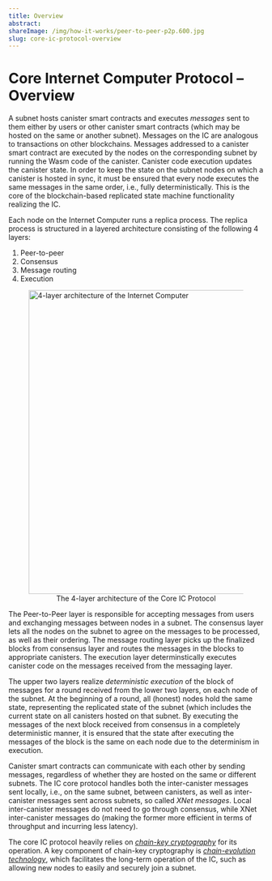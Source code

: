 ```yaml
---
title: Overview
abstract: 
shareImage: /img/how-it-works/peer-to-peer-p2p.600.jpg
slug: core-ic-protocol-overview
---
```


# Core Internet Computer Protocol – Overview

A subnet hosts canister smart contracts and executes *messages* sent to them either by users or other canister smart contracts (which may be hosted on the same or another subnet).
Messages on the IC are analogous to transactions on other blockchains.
Messages addressed to a canister smart contract are executed by the nodes on the corresponding subnet by running the Wasm code of the canister.
Canister code execution updates the canister state.
In order to keep the state on the subnet nodes on which a canister is hosted in sync, it must be ensured that every node executes the same messages in the same order, i.e., fully deterministically.
This is the core of the blockchain-based replicated state machine functionality realizing the IC.

Each node on the Internet Computer runs a replica process. The replica process is structured in a layered architecture consisting of the following 4 layers:
1. Peer-to-peer
2. Consensus
3. Message routing
4. Execution

<figure>
<img src="/img/how-it-works/core_protocol_layers.png" alt="4-layer architecture of the Internet Computer" title="4-Layer Core IC Protocol" align="center" style="width:600px">
<figcaption align="center">
The 4-layer architecture of the Core IC Protocol
</figcaption>
</figure>

The Peer-to-Peer layer is responsible for accepting messages from users and exchanging messages between nodes in a subnet. The consensus layer lets all the nodes on the subnet to agree on the messages to be processed, as well as their ordering. The message routing layer picks up the finalized blocks from consensus layer and routes the messages in the blocks to appropriate canisters. The execution layer determinstically executes canister code on the messages received from the messaging layer. 

The upper two layers realize *deterministic execution* of the block of messages for a round received from the lower two layers, on each node of the subnet.
At the beginning of a round, all (honest) nodes hold the same state, representing the replicated state of the subnet (which includes the current state on all canisters hosted on that subnet.
By executing the messages of the next block received from consensus in a completely deterministic manner, it is ensured that the state after executing the messages of the block is the same on each node due to the determinism in execution.

Canister smart contracts can communicate with each other by sending messages, regardless of whether they are hosted on the same or different subnets.
The IC core protocol handles both the inter-canister messages sent locally, i.e., on the same subnet, between canisters, as well as inter-canister messages sent across subnets, so called *XNet messages*.
Local inter-canister messages do not need to go through consensus, while XNet inter-canister messages do (making the former more efficient in terms of throughput and incurring less latency).

The core IC protocol heavily relies on [*chain-key cryptography*](https://internetcomputer.org/how-it-works/#Chain-key-cryptography) for its operation.  A key component of chain-key cryptography is [*chain-evolution technology*](https://internetcomputer.org/how-it-works/#Chain-evolution-technology), which facilitates the long-term operation of the IC, such as allowing new nodes to easily and securely join a subnet.
